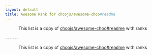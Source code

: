 ```yaml
---
layout: default
title: Awesome Rank for choojs/awesome-choo#readme
---
```


<p align="center">
	This list is a copy of <a href="https://github.com/choojs/awesome-choo#readme">choojs/awesome-choo#readme</a> with ranks
</p>
---
---
<p align="center">
	This list is a copy of <a href="https://github.com/choojs/awesome-choo#readme">choojs/awesome-choo#readme</a> with ranks
</p>
